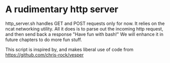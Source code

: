 # A rudimentary http server
http_server.sh handles GET and POST requests only for now. It relies on the ncat networking utility.
All it does is to parse out the incoming http request, and then send back a response "Have fun with bash!"
We will enhance it in future chapters to do more fun stuff.

This script is inspired by, and makes liberal use of code from https://github.com/chris-rock/vesper
